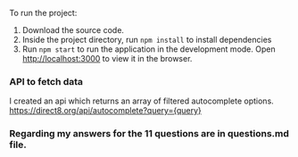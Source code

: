 To run the project:
1. Download the source code.
2. Inside the project directory, run `npm install` to install dependencies
3. Run `npm start` to run the application in the development mode.
Open [http://localhost:3000](http://localhost:3000) to view it in the browser.

### API to fetch data

I created an api which returns an array of filtered autocomplete options.
https://direct8.org/api/autocomplete?query={query}

### Regarding my answers for the 11 questions are in questions.md file.
